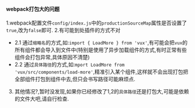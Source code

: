#### webpack打包大的问题
1.webpack配置文件`config/index.js`中的`productionSourceMap`属性是否设置了`true`,改为`false`即可.
2.有可能到处插件的方式不对
- 2.1 通过`缩略名`的方式,如:`import { LoadMore } from 'vux'`,有可能会把`vux`的所有组件都会导入到文件中(特别是使用了异步加载组件的方式,有时正常有些组件会打包异常,具体原因不清楚)
- 2.2 通过`具体路径`的方式,如:`mport LoadMore from 'vux/src/components/load-more'`,精准引入某个组件,这样就不会出现打包把全部组件打包到组件中去,但只会书写路径可能麻烦点.
3. 其他情况?,暂时没发现,如果你已经修改了1,2的`具体路径`还是打包大,可能是依赖的文件大吧,请自行检查.
